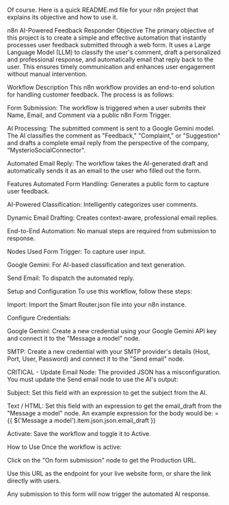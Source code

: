 Of course. Here is a quick README.md file for your n8n project that explains its objective and how to use it.

n8n AI-Powered Feedback Responder
Objective
The primary objective of this project is to create a simple and effective automation that instantly processes user feedback submitted through a web form. It uses a Large Language Model (LLM) to classify the user's comment, draft a personalized and professional response, and automatically email that reply back to the user. This ensures timely communication and enhances user engagement without manual intervention.

Workflow Description
This n8n workflow provides an end-to-end solution for handling customer feedback. The process is as follows:

Form Submission: The workflow is triggered when a user submits their Name, Email, and Comment via a public n8n Form Trigger.

AI Processing: The submitted comment is sent to a Google Gemini model. The AI classifies the comment as "Feedback," "Complaint," or "Suggestion" and drafts a complete email reply from the perspective of the company, "MysterioSocialConnector".

Automated Email Reply: The workflow takes the AI-generated draft and automatically sends it as an email to the user who filled out the form.

Features
Automated Form Handling: Generates a public form to capture user feedback.

AI-Powered Classification: Intelligently categorizes user comments.

Dynamic Email Drafting: Creates context-aware, professional email replies.

End-to-End Automation: No manual steps are required from submission to response.

Nodes Used
Form Trigger: To capture user input.

Google Gemini: For AI-based classification and text generation.

Send Email: To dispatch the automated reply.

Setup and Configuration
To use this workflow, follow these steps:

Import: Import the Smart Router.json file into your n8n instance.

Configure Credentials:

Google Gemini: Create a new credential using your Google Gemini API key and connect it to the "Message a model" node.

SMTP: Create a new credential with your SMTP provider's details (Host, Port, User, Password) and connect it to the "Send email" node.

CRITICAL - Update Email Node: The provided JSON has a misconfiguration. You must update the Send email node to use the AI's output:

Subject: Set this field with an expression to get the subject from the AI.

Text / HTML: Set this field with an expression to get the email_draft from the "Message a model" node. An example expression for the body would be: ={{ $('Message a model').item.json.json.email_draft }}

Activate: Save the workflow and toggle it to Active.

How to Use
Once the workflow is active:

Click on the "On form submission" node to get the Production URL.

Use this URL as the endpoint for your live website form, or share the link directly with users.

Any submission to this form will now trigger the automated AI response.
